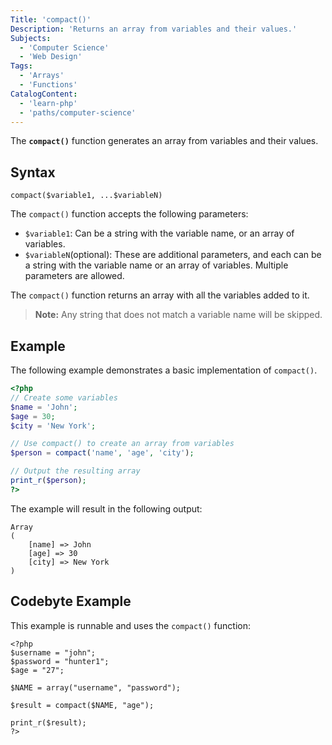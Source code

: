 ```yaml
---
Title: 'compact()'
Description: 'Returns an array from variables and their values.'
Subjects:
  - 'Computer Science'
  - 'Web Design'
Tags:
  - 'Arrays'
  - 'Functions'
CatalogContent:
  - 'learn-php'
  - 'paths/computer-science'
---
```


The **`compact()`** function generates an array from variables and their values.

## Syntax

```pseudo
compact($variable1, ...$variableN)
```

The `compact()` function accepts the following parameters:

- `$variable1`: Can be a string with the variable name, or an array of variables.
- `$variableN`(optional): These are additional parameters, and each can be a string with the variable name or an array of variables. Multiple parameters are allowed.

The `compact()` function returns an array with all the variables added to it.

> **Note:** Any string that does not match a variable name will be skipped.

## Example

The following example demonstrates a basic implementation of `compact()`.

```php
<?php
// Create some variables
$name = 'John';
$age = 30;
$city = 'New York';

// Use compact() to create an array from variables
$person = compact('name', 'age', 'city');

// Output the resulting array
print_r($person);
?>
```

The example will result in the following output:

```shell
Array
(
    [name] => John
    [age] => 30
    [city] => New York
)
```

## Codebyte Example

This example is runnable and uses the `compact()` function:

```codebyte/php
<?php
$username = "john";
$password = "hunter1";
$age = "27";

$NAME = array("username", "password");

$result = compact($NAME, "age");

print_r($result);
?>
```

